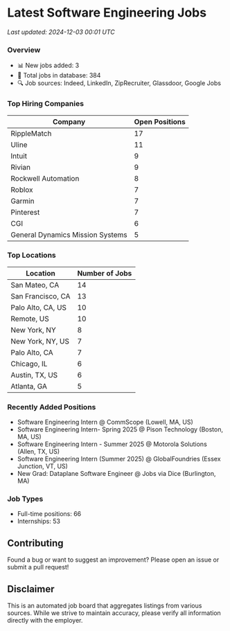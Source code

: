 # Latest Software Engineering Jobs
*Last updated: 2024-12-03 00:01 UTC*

### Overview
- 📊 New jobs added: 3
- 💼 Total jobs in database: 384
- 🔍 Job sources: Indeed, LinkedIn, ZipRecruiter, Glassdoor, Google Jobs

### Top Hiring Companies
| Company | Open Positions |
|---------|---------------|
| RippleMatch | 17 |
| Uline | 11 |
| Intuit | 9 |
| Rivian | 9 |
| Rockwell Automation | 8 |
| Roblox | 7 |
| Garmin | 7 |
| Pinterest | 7 |
| CGI | 6 |
| General Dynamics Mission Systems | 5 |

### Top Locations
| Location | Number of Jobs |
|----------|---------------|
| San Mateo, CA | 14 |
| San Francisco, CA | 13 |
| Palo Alto, CA, US | 10 |
| Remote, US | 10 |
| New York, NY | 8 |
| New York, NY, US | 7 |
| Palo Alto, CA | 7 |
| Chicago, IL | 6 |
| Austin, TX, US | 6 |
| Atlanta, GA | 5 |

### Recently Added Positions
- Software Engineering Intern @ CommScope (Lowell, MA, US)
- Software Engineering Intern- Spring 2025 @ Pison Technology (Boston, MA, US)
- Software Engineering Intern - Summer 2025 @ Motorola Solutions (Allen, TX, US)
- Software Engineering Intern (Summer 2025) @ GlobalFoundries (Essex Junction, VT, US)
- New Grad: Dataplane Software Engineer @ Jobs via Dice (Burlington, MA)

### Job Types
- Full-time positions: 66
- Internships: 53

## Contributing
Found a bug or want to suggest an improvement? Please open an issue or submit a pull request!

## Disclaimer
This is an automated job board that aggregates listings from various sources. While we strive to maintain accuracy, 
please verify all information directly with the employer.
